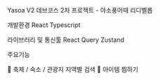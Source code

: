 Yasoa V2
데브코스 2차 프로젝트 - 야소풍어때 리디벨롭

개발환경
React
Typescript

라이브러리 및 통신툴
React Query
Zustand

주요기능

🎉 축제 / 숙소 / 관광지 지역별 검색
💖 아이템 찜하기
